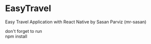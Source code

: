 # EasyTravel
Easy Travel Application with React Native by Sasan Parviz (mr-sasan)<br>

don't forget to run<br>
npm install
